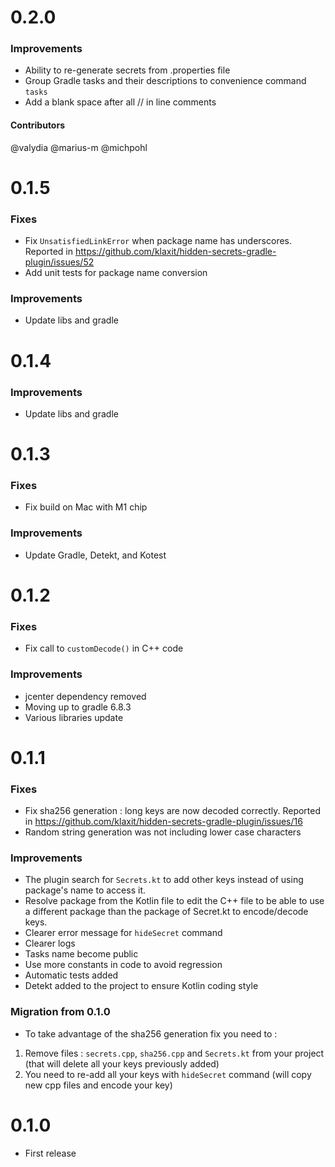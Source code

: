 # 0.2.0
### Improvements
* Ability to re-generate secrets from .properties file
* Group Gradle tasks and their descriptions to convenience command `tasks`
* Add a blank space after all // in line comments
#### Contributors
@valydia
@marius-m
@michpohl
# 0.1.5
### Fixes
* Fix `UnsatisfiedLinkError` when package name has underscores. Reported in https://github.com/klaxit/hidden-secrets-gradle-plugin/issues/52
* Add unit tests for package name conversion
### Improvements
* Update libs and gradle
# 0.1.4
### Improvements
* Update libs and gradle
# 0.1.3
### Fixes
* Fix build on Mac with M1 chip
### Improvements
* Update Gradle, Detekt, and Kotest
# 0.1.2
### Fixes
* Fix call to `customDecode()` in C++ code
### Improvements
* jcenter dependency removed
* Moving up to gradle 6.8.3
* Various libraries update
# 0.1.1
### Fixes
* Fix sha256 generation : long keys are now decoded correctly. Reported in https://github.com/klaxit/hidden-secrets-gradle-plugin/issues/16
* Random string generation was not including lower case characters
### Improvements
* The plugin search for `Secrets.kt` to add other keys instead of using package's name to access it.
* Resolve package from the Kotlin file to edit the C++ file to be able to use a different package than the package of Secret.kt to encode/decode keys.
* Clearer error message for `hideSecret` command
* Clearer logs
* Tasks name become public
* Use more constants in code to avoid regression
* Automatic tests added
* Detekt added to the project to ensure Kotlin coding style
### Migration from 0.1.0
* To take advantage of the sha256 generation fix you need to :
1) Remove files : `secrets.cpp`, `sha256.cpp` and `Secrets.kt` from your project (that will delete all your keys previously added)
2) You need to re-add all your keys with `hideSecret` command (will copy new cpp files and encode your key)
# 0.1.0
* First release